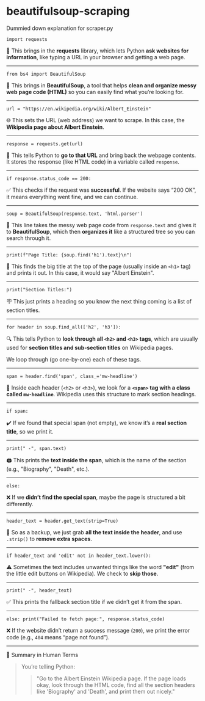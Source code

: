 # beautifulsoup-scraping

Dummied down explanation for scraper.py

 ```import requests```

🧳 This brings in the **requests** library, which lets Python **ask websites for information**, like typing a URL in your browser and getting a web page.

---

 ```from bs4 import BeautifulSoup```

🍲 This brings in **BeautifulSoup**, a tool that helps **clean and organize messy web page code (HTML)** so you can easily find what you’re looking for.

---

 ```url = "https://en.wikipedia.org/wiki/Albert_Einstein"```

🌐 This sets the URL (web address) we want to scrape. In this case, the **Wikipedia page about Albert Einstein**.

---

 ```response = requests.get(url)```

📩 This tells Python to **go to that URL** and bring back the webpage contents. It stores the response (like HTML code) in a variable called `response`.

---

 ```if response.status_code == 200:```

✅ This checks if the request was **successful**. If the website says “200 OK”, it means everything went fine, and we can continue.

---

 ```soup = BeautifulSoup(response.text, 'html.parser')```

🧼 This line takes the messy web page code from `response.text` and gives it to **BeautifulSoup**, which then **organizes it** like a structured tree so you can search through it.

---

 ```print(f"Page Title: {soup.find('h1').text}\n")```

📝 This finds the big title at the top of the page (usually inside an `<h1>` tag) and prints it out. In this case, it would say "Albert Einstein".

---

 ```print("Section Titles:")```

🪧 This just prints a heading so you know the next thing coming is a list of section titles.

---

 ```for header in soup.find_all(['h2', 'h3']):```

🔍 This tells Python to **look through all `<h2>` and `<h3>` tags**, which are usually used for **section titles and sub-section titles** on Wikipedia pages.

We loop through (go one-by-one) each of these tags.

---

 ```span = header.find('span', class_='mw-headline')```

🔎 Inside each header (`<h2>` or `<h3>`), we look for a **`<span>` tag with a class called `mw-headline`**. Wikipedia uses this structure to mark section headings.

---

 ```if span:```

✔️ If we found that special span (not empty), we know it’s a **real section title**, so we print it.

---

 ```print(" -", span.text)```

🖨️ This prints the **text inside the span**, which is the name of the section (e.g., "Biography", "Death", etc.).

---

 ```else:```

❌ If we **didn’t find the special span**, maybe the page is structured a bit differently.

---

 ```header_text = header.get_text(strip=True)```

🧼 So as a backup, we just grab **all the text inside the header**, and use `.strip()` to **remove extra spaces**.

---

 ```if header_text and 'edit' not in header_text.lower():```

⚠️ Sometimes the text includes unwanted things like the word **"edit"** (from the little edit buttons on Wikipedia). We check to **skip those**.

---

 ```print(" -", header_text)```

✅ This prints the fallback section title if we didn’t get it from the span.

---

 ```else: print("Failed to fetch page:", response.status_code)```

❌ If the website didn’t return a success message (`200`), we print the error code (e.g., `404` means “page not found”).

---
🧪 Summary in Human Terms

> You’re telling Python:
> > "Go to the Albert Einstein Wikipedia page. If the page loads okay, look through the HTML code, find all the section headers like 'Biography' and 'Death', and print them out nicely."

